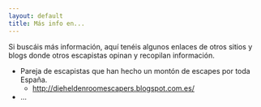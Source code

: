 ```yaml
---
layout: default
title: Más info en...
---
```


Si buscáis más información, aquí tenéis algunos enlaces de otros sitios y blogs donde otros escapistas opinan y recopilan información.

* Pareja de escapistas que han hecho un montón de escapes por toda España. 
    * <http://dieheldenroomescapers.blogspot.com.es/>
* ...
